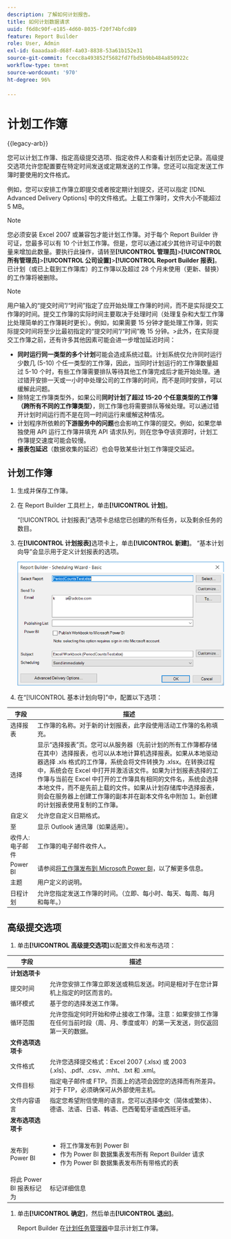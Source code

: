 ```yaml
---
description: 了解如何计划报告。
title: 如何计划数据请求
uuid: f6d8c90f-e185-4d60-8035-f20f74bfcd89
feature: Report Builder
role: User, Admin
exl-id: 6aaadaa8-d68f-4a03-8838-53a61b152e31
source-git-commit: fcecc8a493852f5682fd7fbd5b9bb484a850922c
workflow-type: tm+mt
source-wordcount: '970'
ht-degree: 96%

---
```


# 计划工作簿

{{legacy-arb}}

您可以计划工作簿、指定高级提交选项、指定收件人和查看计划历史记录。高级提交选项允许您配置要在特定时间发送或定期发送的工作簿。您还可以指定发送工作簿时要使用的文件格式。

例如，您可以安排工作簿立即提交或者按定期计划提交，还可以指定 [!DNL Advanced Delivery Options] 中的文件格式。上载工作簿时，文件大小不能超过 5 MB。

>[!NOTE]
>
>您必须安装 Excel 2007 或兼容包才能计划工作簿。对于每个 Report Builder 许可证，您最多可以有 10 个计划工作簿。但是，您可以通过减少其他许可证中的数量来增加此数量。要执行此操作，请转至&#x200B;**[!UICONTROL 管理员]**>**[!UICONTROL 所有管理员]**>**[!UICONTROL 公司设置]**>**[!UICONTROL Report Builder 报表]**。 已计划（或已上载到工作簿库）的工作簿以及超过 28 个月未使用（更新、替换）的工作簿将被删除。

>[!NOTE]
>
>用户输入的“提交时间”/“时间”指定了应开始处理工作簿的时间，而不是实际提交工作簿的时间。提交工作簿的实际时间主要取决于处理时间（处理复杂和大型工作簿比处理简单的工作簿耗时更长）。例如，如果需要 15 分钟才能处理工作簿，则实际提交时间将至少比最初指定的“提交时间”/“时间”晚 15 分钟。
>&#x200B;>此外，在实际提交工作簿之前，还有许多其他因素可能会进一步增加延迟时间：
>
> * **同时运行同一类型的多个计划**&#x200B;可能会造成系统过载。计划系统仅允许同时运行少数几 (5-10) 个任一类型的工作簿，因此，当同时计划运行的工作簿数量超过 5-10 个时，有些工作簿需要排队等待其他工作簿完成后才能开始处理。通过错开安排一天或一小时中处理公司的工作簿的时间，而不是同时安排，可以缓解此问题。
> * 除特定工作簿类型外，如果公司&#x200B;**同时计划了超过 15-20 个任意类型的工作簿（跨所有不同的工作簿类型）**，则工作簿也将需要排队等候处理。可以通过错开计划时间运行而不是在同一时间运行来缓解这种情况。
> * 计划程序所依赖的&#x200B;**下游服务中的问题**&#x200B;也会影响工作簿的提交。例如，如果您单独使用 API 运行工作簿并填充 API 请求队列，则在您争夺该资源时，计划工作簿提交速度可能会较慢。
> * **报表包延迟**（数据收集的延迟）也会导致某些计划工作簿提交延迟。

## 计划工作簿

1. 生成并保存工作簿。
1. 在 Report Builder 工具栏上，单击&#x200B;**[!UICONTROL 计划]**。

   “[!UICONTROL 计划报表]”选项卡总结您已创建的所有任务，以及剩余任务的数目。
1. 在&#x200B;**[!UICONTROL 计划报表]**&#x200B;选项卡上，单击&#x200B;**[!UICONTROL 新建]**。 “基本计划向导”会显示用于定义计划报表的选项。

   ![显示“基本计划向导”的屏幕截图。](assets/simple-schedule-wizard.png)

1. 在“[!UICONTROL 基本计划向导]”中，配置以下选项：

| 字段 | 描述 |
|--- |--- |
| 选择报表 | 工作簿的名称。对于新的计划报表，此字段使用活动工作簿的名称填充。 |
| 选择 | 显示“选择报表”页。您可以从服务器（先前计划的所有工作簿都存储在其中）选择报表，也可以从本地计算机选择报表。如果从本地驱动器选择 .xls 格式的工作簿，系统会将文件转换为 .xlsx。在转换过程中，系统会在 Excel 中打开并激活该文件。如果为计划报表选择的工作簿与当前在 Excel 中打开的工作簿具有相同的文件名，系统会选择本地文件，而不是先前上载的文件。如果从计划存储库中选择报表，则会在服务器上创建工作簿的副本并在副本文件名中附加 1。新创建的计划报表使用复制的工作簿。 |
| 自定义 | 允许您自定义日期格式。 |
| 至 | 显示 Outlook 通讯簿（如果适用）。 |
| 收件人: 电子邮件 | 工作簿的电子邮件收件人。 |
| Power BI | 请参阅[将工作簿发布到 Microsoft Power BI](/help/analyze/legacy-report-builder/c-publish-power-bi/integration-power-bi.md)，以了解更多信息。 |
| 主题 | 用户定义的说明。 |
| 日程计划 | 允许您指定发送工作簿的时间。（立即、每小时、每天、每周、每月和每年。） |

## 高级提交选项

1. 单击&#x200B;**[!UICONTROL 高级提交选项]**&#x200B;以配置文件和发布选项：

| 字段 | 描述 |
|--- |--- |
| **计划选项卡** |  |
| 提交时间 | 允许您安排工作簿立即发送或稍后发送。时间是相对于在您计算机上指定的时区而言的。 |
| 循环模式 | 基于您的选择发送工作簿。 |
| 循环范围 | 允许您指定何时开始和停止接收工作簿。注意：如果安排工作簿在任何当前时段（周、月、季度或年）的第一天发送，则仅返回第一天的数据。 |
| **文件选项选项卡** |  |
| 文件格式 | 允许您选择提交格式：Excel 2007 (.xlsx) 或 2003 (.xls)、.pdf、.csv、.mht、.txt 和 .xml。 |
| 文件目标 | 指定电子邮件或 FTP。页面上的选项会因您的选择而有所差异。对于 FTP，必须确保可从外部使用主机。 |
| 文件内容语言 | 指定您希望附信使用的语言。您可以选择中文（简体或繁体）、德语、法语、日语、韩语、巴西葡萄牙语或西班牙语。 |
| **发布选项选项卡** |  |
| 发布到 Power BI | <ul><li>将工作簿发布到 Power BI</li><li>作为 Power BI 数据集表发布所有 Report Builder 请求</li><li>作为 Power BI 数据集表发布所有带格式的表</li></ul> |
| 将此 Power BI 报表标记为 | 标记详细信息 |

1. 单击&#x200B;**[!UICONTROL 确定]**，然后单击&#x200B;**[!UICONTROL 退出]**。

   Report Builder 在[计划任务管理器](/help/analyze/legacy-report-builder/r-arb-scheduled-reports.md)中显示计划工作簿。
